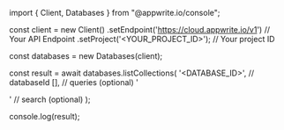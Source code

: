 import { Client, Databases } from "@appwrite.io/console";

const client = new Client()
    .setEndpoint('https://cloud.appwrite.io/v1') // Your API Endpoint
    .setProject('&lt;YOUR_PROJECT_ID&gt;'); // Your project ID

const databases = new Databases(client);

const result = await databases.listCollections(
    '<DATABASE_ID>', // databaseId
    [], // queries (optional)
    '<SEARCH>' // search (optional)
);

console.log(result);

